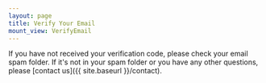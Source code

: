 ```yaml
---
layout: page
title: Verify Your Email
mount_view: VerifyEmail
---
```


If you have not received your verification code, please check your email spam folder. If it's not in your spam folder or you have any other questions, please [contact us]({{ site.baseurl }}/contact).

<div id="verify-email-container"></div>
